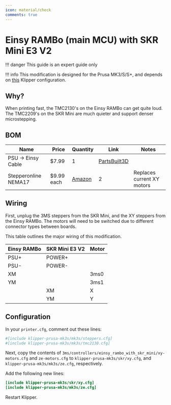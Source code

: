 ```yaml
---
icon: material/check
comments: true
---
```


# Einsy RAMBo (main MCU) with SKR Mini E3 V2

!!! danger
    This guide is an expert guide only

!!! info
    This modification is designed for the Prusa MK3/S/S+, and depends on [this](https://github.com/dz0ny/klipper-prusa-mk3s) Klipper configuration.

## Why?

When printing fast, the TMC2130's on the Einsy RAMBo can get quite loud. The TMC2209's on the SKR Mini are much quieter and support denser microstepping.

## BOM

| Name | Price | Quantity | Link | Notes |
| - | - | - | - | - |
| PSU -> Einsy Cable | $7.99 | 1 | [PartsBuilt3D](https://www.partsbuilt.com/cable-psu-to-einsy-for-prusa-mk3-3s-3s-prusa-compatible/) | |
| Stepperonline NEMA17 | $9.99 each | [Amazon](https://a.co/d/el99D6X) | 2 | Replaces current XY motors |

## Wiring

First, unplug the 3MS steppers from the SKR Mini, and the XY steppers from the Einsy RAMBo. The motors will need to be switched due to different connector types between boards.

This table outlines the major wiring of this modification.

| Einsy RAMBo | SKR Mini E3 V2 | Motor
| - | - | - |
| PSU+ | POWER+ | |
| PSU- | POWER- | |
| XM | | 3ms0 |
| YM | | 3ms1 |
| | XM | X |
| | YM | Y | 

## Configuration

In your `printer.cfg`, comment out these lines:

```cfg title="printer.cfg"
#[include klipper-prusa-mk3s/mk3s/steppers.cfg]
#[include klipper-prusa-mk3s/mk3s/tmc2130.cfg]
```

Next, copy the contents of `3ms/controllers/einsy_rambo_with_skr_mini/xy-motors.cfg` and `ze-motors.cfg` to `klipper-prusa-mk3s/skr/xy.cfg`, and `klipper-prusa-mk3s/mk3s/ze.cfg`, respectively.

Add the following new lines:

```cfg title="printer.cfg"
[include klipper-prusa-mk3s/skr/xy.cfg]
[include klipper-prusa-mk3s/mk3s/ze.cfg]
```

Restart Klipper.